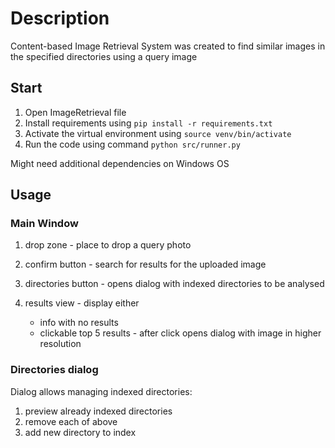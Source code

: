 # Description
 Content-based Image Retrieval System was created to 
 find similar images in the specified directories using a query image

## Start
 1. Open ImageRetrieval file 
 2. Install requirements using `pip install -r requirements.txt`
 3. Activate the virtual environment using `source venv/bin/activate`   
 4. Run the code using command `python src/runner.py`


Might need additional dependencies on Windows OS


## Usage
### Main Window
 1. drop zone - place to drop a query photo
 2. confirm button - search for results for the uploaded image
 3. directories button - opens dialog with indexed directories to be analysed
 4. results view - display either

    - info with no results
    - clickable top 5 results - after click opens dialog with image in higher resolution
    
### Directories dialog
 Dialog allows managing indexed directories:
 1. preview already indexed directories
 2. remove each of above
 3. add new directory to index
